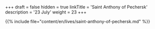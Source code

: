 +++
draft = false
hidden = true
linkTitle = 'Saint Anthony of Pechersk'
description = '23 July'
weight = 23
+++

{{% include file="content/en/lives/saint-anthony-of-pechersk.md" %}}
